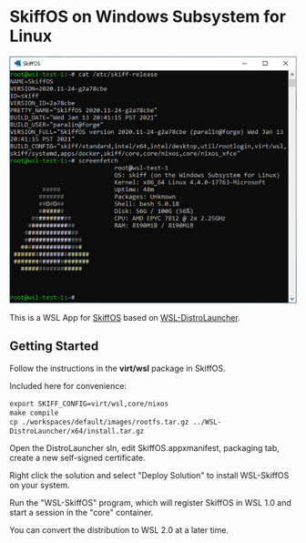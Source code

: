# SkiffOS on Windows Subsystem for Linux

![Screenshot](./Resources/screenshot.png)

This is a WSL App for [SkiffOS] based on [WSL-DistroLauncher].

[SkiffOS]: https://github.com/skiffos/skiffos
[WSL-DistroLauncher]: https://github.com/Microsoft/WSL-DistroLauncher

## Getting Started

Follow the instructions in the **virt/wsl** package in SkiffOS.

Included here for convenience:

```
export SKIFF_CONFIG=virt/wsl,core/nixos
make compile
cp ./workspaces/default/images/rootfs.tar.gz ../WSL-DistroLauncher/x64/install.tar.gz
```

Open the DistroLauncher sln, edit SkiffOS.appxmanifest, packaging tab,
create a new self-signed certificate.

Right click the solution and select "Deploy Solution" to 
install WSL-SkiffOS on your system.

Run the "WSL-SkiffOS" program, which will register SkiffOS in WSL 1.0
and start a session in the "core" container.

You can convert the distribution to WSL 2.0 at a later time.
